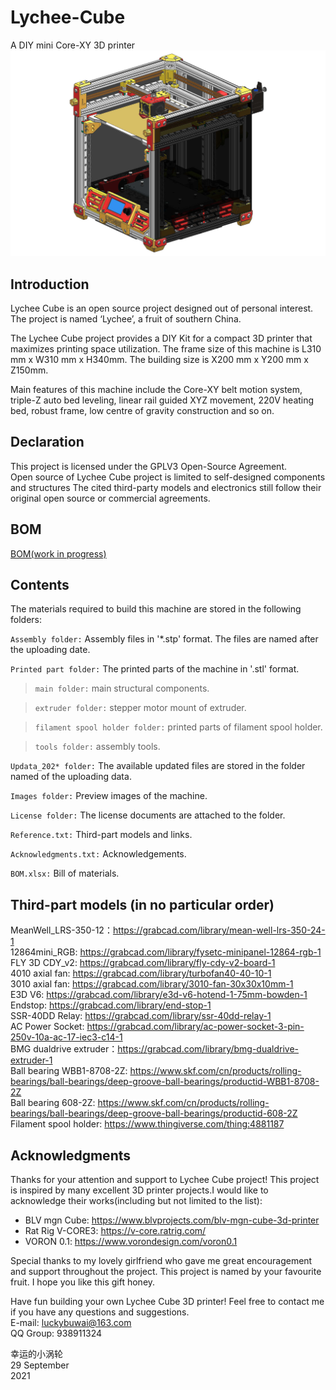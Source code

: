 # Lychee-Cube
A DIY mini Core-XY 3D printer \
![Image of Lychee Cube](https://github.com/luckybuwai/Lychee-Cube-3D-Printer/blob/a63fc1c3456dba731e85a1feb0eee21498e18d54/Image/cover%20image.jpg)

## Introduction
Lychee Cube is an open source project designed out of personal interest. \
The project is named ‘Lychee’, a fruit of southern China. 

The Lychee Cube project provides a DIY Kit for a compact 3D printer that maximizes printing space utilization. The frame size of this machine is L310 mm x W310 mm x H340mm. The building size is X200 mm x Y200 mm x Z150mm. 

Main features of this machine include the Core-XY belt motion system, triple-Z auto bed leveling, linear rail guided XYZ movement, 220V heating bed, robust frame, low centre of gravity construction and so on.
  
## Declaration
This project is licensed under the GPLV3 Open-Source Agreement. \
Open source of Lychee Cube project is limited to self-designed components and structures The cited third-party models and electronics still follow their original open source or commercial agreements.


## BOM
[BOM(work in progress)](https://github.com/luckybuwai/Lychee-Cube-3D-Printer/blob/5c02c0ff25f149217b458baa7e9683ff6db3cbc7/BOM.xlsx)



## Contents
The materials required to build this machine are stored in the following folders:

`Assembly folder:` Assembly files in '*.stp' format. The files are named after the uploading date. 

`Printed part folder:` The printed parts of the machine in '.stl' format.

>`main folder:` main structural components.
  
>`extruder folder:` stepper motor mount of extruder.
  
>`filament spool holder folder:` printed parts of filament spool holder.
  
>`tools folder:` assembly tools.
  
`Updata_202* folder:` The available updated files are stored in the folder named of the uploading data.

`Images folder:` Preview images of the machine.

`License folder:` The license documents are attached to the folder.

`Reference.txt:` Third-part models and links.

`Acknowledgments.txt:` Acknowledgements.

`BOM.xlsx:` Bill of materials.

## Third-part models (in no particular order)
MeanWell_LRS-350-12：https://grabcad.com/library/mean-well-lrs-350-24-1 \
12864mini_RGB: https://grabcad.com/library/fysetc-minipanel-12864-rgb-1 \
FLY 3D CDY_v2: https://grabcad.com/library/fly-cdy-v2-board-1 \
4010 axial fan: https://grabcad.com/library/turbofan40-40-10-1 \
3010 axial fan: https://grabcad.com/library/3010-fan-30x30x10mm-1 \
E3D V6: https://grabcad.com/library/e3d-v6-hotend-1-75mm-bowden-1 \
Endstop: https://grabcad.com/library/end-stop-1 \
SSR-40DD Relay: https://grabcad.com/library/ssr-40dd-relay-1 \
AC Power Socket: https://grabcad.com/library/ac-power-socket-3-pin-250v-10a-ac-17-iec3-c14-1 \
BMG dualdrive extruder：https://grabcad.com/library/bmg-dualdrive-extruder-1 \
Ball bearing WBB1-8708-2Z: https://www.skf.com/cn/products/rolling-bearings/ball-bearings/deep-groove-ball-bearings/productid-WBB1-8708-2Z \
Ball bearing 608-2Z: https://www.skf.com/cn/products/rolling-bearings/ball-bearings/deep-groove-ball-bearings/productid-608-2Z \
Filament spool holder: https://www.thingiverse.com/thing:4881187

## Acknowledgments
Thanks for your attention and support to Lychee Cube project! This project is inspired by many excellent 3D printer projects.I would like to acknowledge their works(including but not limited to the list):

* BLV mgn Cube: https://www.blvprojects.com/blv-mgn-cube-3d-printer
* Rat Rig V-CORE3: https://v-core.ratrig.com/
* VORON 0.1: https://www.vorondesign.com/voron0.1

Special thanks to my lovely girlfriend who gave me great encouragement and support throughout the project. This project is named by your favourite fruit. I hope you like this gift honey.

Have fun building your own Lychee Cube 3D printer! Feel free to contact me if you have any questions and suggestions.\
E-mail: luckybuwai@163.com\
QQ Group: 938911324

幸运的小涡轮 \
29 September \
2021


